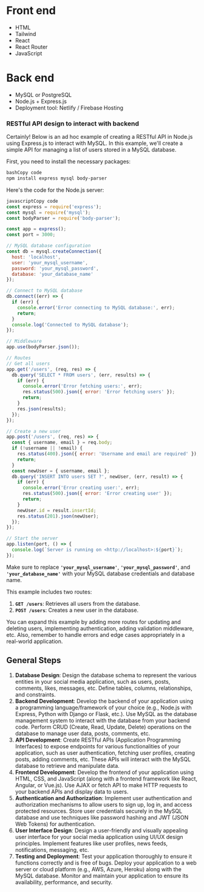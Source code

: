 # Front end
- HTML
- Tailwind
- React
- React Router
- JavaScript
# Back end
- MySQL or PostgreSQL
- Node.js + Express.js
- Deployment tool: Netlify / Firebase Hosting
### RESTful API design to interact with backend 
Certainly! Below is an ad hoc example of creating a RESTful API in Node.js using Express.js to interact with MySQL. In this example, we'll create a simple API for managing a list of users stored in a MySQL database.
    
First, you need to install the necessary packages:

```bash
bashCopy code
npm install express mysql body-parser
```

Here's the code for the Node.js server:

```jsx
javascriptCopy code
const express = require('express');
const mysql = require('mysql');
const bodyParser = require('body-parser');

const app = express();
const port = 3000;

// MySQL database configuration
const db = mysql.createConnection({
  host: 'localhost',
  user: 'your_mysql_username',
  password: 'your_mysql_password',
  database: 'your_database_name'
});

// Connect to MySQL database
db.connect((err) => {
  if (err) {
	console.error('Error connecting to MySQL database:', err);
	return;
  }
  console.log('Connected to MySQL database');
});

// Middleware
app.use(bodyParser.json());

// Routes
// Get all users
app.get('/users', (req, res) => {
  db.query('SELECT * FROM users', (err, results) => {
	if (err) {
	  console.error('Error fetching users:', err);
	  res.status(500).json({ error: 'Error fetching users' });
	  return;
	}
	res.json(results);
  });
});

// Create a new user
app.post('/users', (req, res) => {
  const { username, email } = req.body;
  if (!username || !email) {
	res.status(400).json({ error: 'Username and email are required' });
	return;
  }
  const newUser = { username, email };
  db.query('INSERT INTO users SET ?', newUser, (err, result) => {
	if (err) {
	  console.error('Error creating user:', err);
	  res.status(500).json({ error: 'Error creating user' });
	  return;
	}
	newUser.id = result.insertId;
	res.status(201).json(newUser);
  });
});

// Start the server
app.listen(port, () => {
  console.log(`Server is running on <http://localhost>:${port}`);
});

```

Make sure to replace **`'your_mysql_username'`**, **`'your_mysql_password'`**, and **`'your_database_name'`** with your MySQL database credentials and database name.

This example includes two routes:

1. **`GET /users`**: Retrieves all users from the database.
2. **`POST /users`**: Creates a new user in the database.

You can expand this example by adding more routes for updating and deleting users, implementing authentication, adding validation middleware, etc. Also, remember to handle errors and edge cases appropriately in a real-world application.


## General Steps
1. **Database Design**: Design the database schema to represent the various entities in your social media application, such as users, posts, comments, likes, messages, etc. Define tables, columns, relationships, and constraints.
2. **Backend Development**: Develop the backend of your application using a programming language/framework of your choice (e.g., Node.js with Express, Python with Django or Flask, etc.). Use MySQL as the database management system to interact with the database from your backend code. Perform CRUD (Create, Read, Update, Delete) operations on the database to manage user data, posts, comments, etc.
3. **API Development**: Create RESTful APIs (Application Programming Interfaces) to expose endpoints for various functionalities of your application, such as user authentication, fetching user profiles, creating posts, adding comments, etc. These APIs will interact with the MySQL database to retrieve and manipulate data.
4. **Frontend Development**: Develop the frontend of your application using HTML, CSS, and JavaScript (along with a frontend framework like React, Angular, or Vue.js). Use AJAX or fetch API to make HTTP requests to your backend APIs and display data to users.
5. **Authentication and Authorization**: Implement user authentication and authorization mechanisms to allow users to sign up, log in, and access protected resources. Store user credentials securely in the MySQL database and use techniques like password hashing and JWT (JSON Web Tokens) for authentication.
6. **User Interface Design**: Design a user-friendly and visually appealing user interface for your social media application using UI/UX design principles. Implement features like user profiles, news feeds, notifications, messaging, etc.
7. **Testing and Deployment**: Test your application thoroughly to ensure it functions correctly and is free of bugs. Deploy your application to a web server or cloud platform (e.g., AWS, Azure, Heroku) along with the MySQL database. Monitor and maintain your application to ensure its availability, performance, and security.